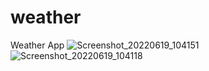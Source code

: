 # weather

Weather App
![Screenshot_20220619_104151](https://user-images.githubusercontent.com/58914542/174479895-f716b09b-20ca-49bd-985d-41d6bda4c2e5.png)
![Screenshot_20220619_104118](https://user-images.githubusercontent.com/58914542/174479896-c08def81-b31d-44e7-8e2e-1a4ace7d6833.png)
